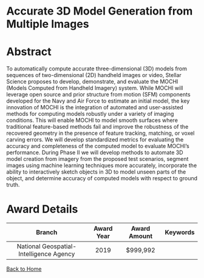 
Accurate 3D Model Generation from Multiple Images
=================================================

# Abstract


To automatically compute accurate three-dimensional (3D) models from sequences of two-dimensional (2D) handheld images or video, Stellar Science proposes to develop, demonstrate, and evaluate the MOCHI (Models Computed from Handheld Imagery) system. While MOCHI will leverage open source and prior structure from motion (SFM) components developed for the Navy and Air Force to estimate an initial model, the key innovation of MOCHI is the integration of automated and user-assisted methods for computing models robustly under a variety of imaging conditions. This will enable MOCHI to model smooth surfaces where traditional feature-based methods fail and improve the robustness of the recovered geometry in the presence of feature tracking, matching, or voxel carving errors. We will develop standardized metrics for evaluating the accuracy and completeness of the computed model to evaluate MOCHI’s performance. During Phase II we will develop methods to automate 3D model creation from imagery from the proposed test scenarios, segment images using machine learning techniques more accurately, incorporate the ability to interactively sketch objects in 3D to model unseen parts of the object, and determine accuracy of computed models with respect to ground truth.  

# Award Details

|Branch|Award Year|Award Amount|Keywords|
| :---: | :---: | :---: | :---: |
|National Geospatial-Intelligence Agency|2019|$999,992||
  
  


[Back to Home](https://github.com/chrischow/dod_sbir_awards#2269)
